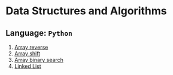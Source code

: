 # Data Structures and Algorithms

## Language: `Python`

1. [Array reverse](challenges/array_reverse/README.md)
2. [Array shift](challenges/array_shift/README.md)
3. [Array binary search](challenges/array_binary_search/README.md)
4. [Linked List](data-structures/linked_list/README.md)